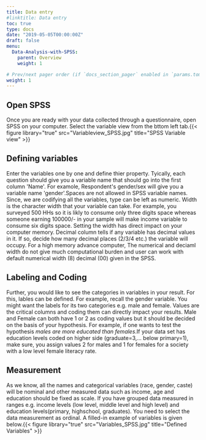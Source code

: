 ```yaml
---
title: Data entry
#linktitle: Data entry
toc: true
type: docs
date: "2019-05-05T00:00:00Z"
draft: false
menu:
  Data-Analysis-with-SPSS:
    parent: Overview
    weight: 1

# Prev/next pager order (if `docs_section_pager` enabled in `params.toml`)
weight: 1
---
```

## **Open SPSS**
Once you are ready with your data collected through a questionnaire, open SPSS on your computer. Select the variable view from the bttom left tab.{{< figure library="true" src="Variableview_SPSS.jpg" title="SPSS Variable view" >}}
## **Defining variables**
Enter the variables one by one and define thier property. Tyically, each question should give you a variable name that should go into the first column 'Name'. For examole, Respondent's gender/sex will give you a variable name 'gender'.Spaces are not allowed in SPSS variable names.
Since, we are codifying all the variables, type can be left as numeric. Width is the character width that your variable can take. For example, you surveyed 500 HHs so it is likly to consume only three digits space whereas someone earning 100000/- in your sample will make income variable to consume six digits space. Setting the width has direct impact on your computer memory. Decimal column tells if any variable has decimal values in it. If so, decide how many decimal places (2/3/4 etc.) the variable will occupy. For a high memory advance computer, The numerical and deciaml width do not give much computational burden and user can work with default numerical width (8) decimal (00) given in the SPSS.
## **Labeling and Coding**
Further, you would like to see the categories in variables in your result. For this, lables can be defined. For example, recall the gender variable. You might want the labels for its two categories e.g. male and female. Values are the critical columns and coding them can directly impact your results. Male and Female can both have 1 or 2 as coding values but it should be decided on the basis of your hypothesis. For example, if one wants to test the hypothesis _males are more educated than females_.If your data set has education levels coded on higher side (graduate=3,... below primary=1), make sure, you assign values 2 for males and 1 for females for a society with a low level female literacy rate.
## **Measurement**
As we know, all the names and categorical variables (race, gender, caste) will be nominal and other measured data such as income, age and education should be fixed as scale. If you have grouped data measured in ranges e.g. income levels (low level, middle level and high level) and education levels(primary, highschool, graduates). You need to select the data measurement as ordinal. A filled-in example of variables is given below.{{< figure library="true" src="Variables_SPSS.jpg" title="Defined Variables" >}}


